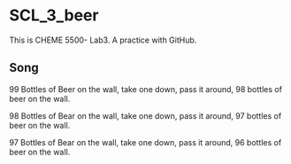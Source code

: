 # SCL_3_beer
This is CHEME 5500- Lab3. A practice with GitHub.

## Song

99 Bottles of Beer on the wall, take one down, pass it around, 98 bottles of beer on the wall.  

98 Bottles of Bear on the wall, take one down, pass it around, 97 bottles of beer on the wall.  

97 Bottles of Bear on the wall, take one down, pass it around, 96 bottles of beer on the wall.    